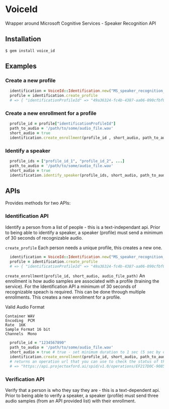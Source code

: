 # VoiceId
  Wrapper around Microsoft Cognitive Services - Speaker Recognition API

## Installation
  ```
  $ gem install voice_id
  ```

## Examples
  
### Create a new profile
```ruby
  identification = VoiceId::Identification.new("MS_speaker_recognition_api_key")
  profile = identification.create_profile
  # => { "identificationProfileId" => "49a36324-fc4b-4387-aa06-090cfbf0064f" }
```
### Create a new enrollment for a profile
```ruby
  profile_id = profile["identificationProfileId"]
  path_to_audio = '/path/to/some/audio_file.wav'
  short_audio = true
  identification.create_enrollment(profile_id , short_audio, path_to_audio)
```
### Identify a speaker
```ruby
  profile_ids = ["profile_id_1", "profile_id_2", ...]
  path_to_audio = '/path/to/some/audio_file.wav'
  short_audio = true
  identification.identify_speaker(profile_ids, short_audio, path_to_audio)
```

## APIs
  Provides methods for two APIs:

### Identification API
  Identify a person from a list of people - this is a text-independant api.
  Prior to being able to identify a speaker, a speaker (profile) must send a minimum
  of 30 seconds of recognizable audio.

`create_profile` Each person needs a unique profile, this creates a new one.
```ruby
  identification = VoiceId::Identification.new("MS_speaker_recognition_api_key")
  profile = identification.create_profile
  # => { "identificationProfileId" => "49a36324-fc4b-4387-aa06-090cfbf0064f" }
```

`create_enrollment(profile_id, short_audio, audio_file_path)` An enrollment is how audio samples
are associated with a profile (training the service).  For the Identification API a minimum of 30 seconds
of recognizable speach is required.  This can be done through multiple enrollments.  This creates a new
enrollment for a profile.

Valid Audio Format
```
Container WAV
Encoding  PCM
Rate  16K
Sample Format 16 bit
Channels  Mono
```
```ruby
  profile_id = "1234567890"
  path_to_audio = '/path/to/some/audio_file.wav'
  short_audio = true # true - set minimum duration to 1 sec (5 sec by default per enrollment)
  identification.create_enrollment(profile_id, short_audio, path_to_audio)
  # returns an operation url that you can use to check the status of the enrollment
  # => "https://api.projectoxford.ai/spid/v1.0/operations/EF217D0C-9085-45D7-AAE0-2B36471B89B5"
```

### Verification API
  Verify that a person is who they say they are - this is a text-dependent api.
  Prior to being able to verify a speaker, a speaker (profile) must send three audio samples (from an API provided list) with their enrollment.



